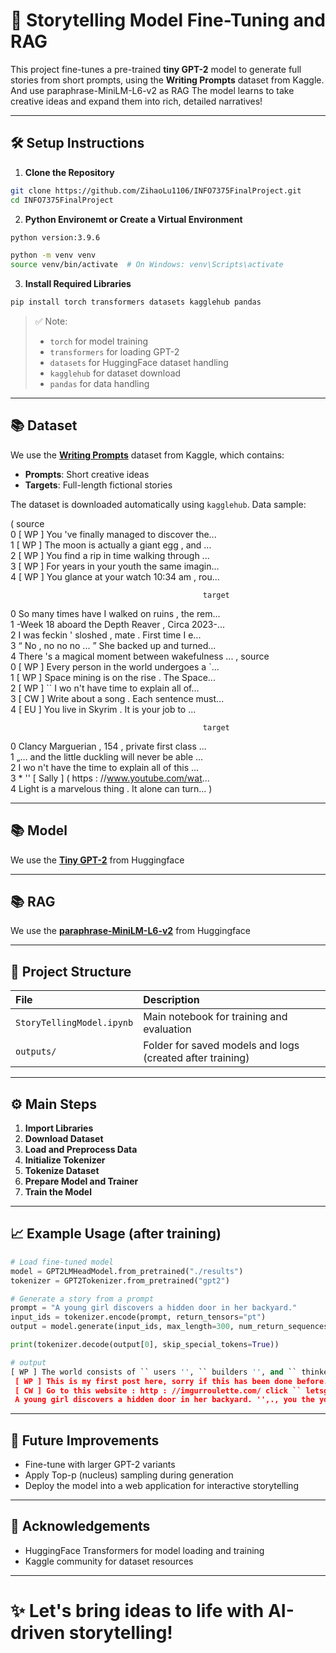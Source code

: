 # 📖 Storytelling Model Fine-Tuning and RAG

This project fine-tunes a pre-trained **tiny GPT-2** model to generate full stories from short prompts, using the **Writing Prompts** dataset from Kaggle. And use paraphrase-MiniLM-L6-v2 as RAG
The model learns to take creative ideas and expand them into rich, detailed narratives!

---

## 🛠 Setup Instructions

1. **Clone the Repository**
```bash
git clone https://github.com/ZihaoLu1106/INFO7375FinalProject.git
cd INFO7375FinalProject
```

2. **Python Environemt or Create a Virtual Environment**
```bash
python version:3.9.6
```
```bash
python -m venv venv
source venv/bin/activate  # On Windows: venv\Scripts\activate
```

3. **Install Required Libraries**
```bash
pip install torch transformers datasets kagglehub pandas
```

> ✅ Note:  
> - `torch` for model training  
> - `transformers` for loading GPT-2  
> - `datasets` for HuggingFace dataset handling  
> - `kagglehub` for dataset download  
> - `pandas` for data handling

---

## 📚 Dataset

We use the [**Writing Prompts**](https://www.kaggle.com/datasets/ratthachat/writing-prompts) dataset from Kaggle, which contains:
- **Prompts**: Short creative ideas
- **Targets**: Full-length fictional stories

The dataset is downloaded automatically using `kagglehub`.
Data sample:

(                                              source  \
 0  [ WP ] You 've finally managed to discover the...   
 1  [ WP ] The moon is actually a giant egg , and ...   
 2  [ WP ] You find a rip in time walking through ...   
 3  [ WP ] For years in your youth the same imagin...   
 4  [ WP ] You glance at your watch 10:34 am , rou...   
 
                                               target  
 0  So many times have I walked on ruins , the rem...  
 1  -Week 18 aboard the Depth Reaver , Circa 2023-...  
 2  I was feckin ' sloshed , mate . First time I e...  
 3  “ No , no no no ... ” She backed up and turned...  
 4  There 's a magical moment between wakefulness ...  ,
                                               source  \
 0  [ WP ] Every person in the world undergoes a `...   
 1  [ WP ] Space mining is on the rise . The Space...   
 2  [ WP ] `` I wo n't have time to explain all of...   
 3  [ CW ] Write about a song . Each sentence must...   
 4  [ EU ] You live in Skyrim . It is your job to ...   
 
                                               target  
 0  Clancy Marguerian , 154 , private first class ...  
 1  „… and the little duckling will never be able ...  
 2  I wo n't have the time to explain all of this ...  
 3  * '' [ Sally ] ( https : //www.youtube.com/wat...  
 4  Light is a marvelous thing . It alone can turn...  )

---
## 📚 Model

We use the [**Tiny GPT-2**](https://huggingface.co/sshleifer/tiny-gpt2) from Huggingface

---
## 📚 RAG

We use the [**paraphrase-MiniLM-L6-v2**](https://huggingface.co/sentence-transformers/paraphrase-MiniLM-L6-v2) from Huggingface

---

## 🚀 Project Structure

| File | Description |
|:---|:---|
| `StoryTellingModel.ipynb` | Main notebook for training and evaluation |
| `outputs/` | Folder for saved models and logs (created after training) |

---

## ⚙️ Main Steps

1. **Import Libraries**  
2. **Download Dataset**  
3. **Load and Preprocess Data**  
4. **Initialize Tokenizer**  
5. **Tokenize Dataset**  
6. **Prepare Model and Trainer**  
7. **Train the Model**

---

## 📈 Example Usage (after training)

```python
# Load fine-tuned model
model = GPT2LMHeadModel.from_pretrained("./results")
tokenizer = GPT2Tokenizer.from_pretrained("gpt2")

# Generate a story from a prompt
prompt = "A young girl discovers a hidden door in her backyard."
input_ids = tokenizer.encode(prompt, return_tensors="pt")
output = model.generate(input_ids, max_length=300, num_return_sequences=1)

print(tokenizer.decode(output[0], skip_special_tokens=True))
```
```python
# output
[ WP ] The world consists of `` users '', `` builders '', and `` thinkers ''. You are a `` thinker '', a physicist on the brink of proving a new abstract theory. On the decisive day you prove this theory you've become the first known `` master ''.
 [ WP ] This is my first post here, sorry if this has been done before. I have a very detailed and expansive prompt. I came up with this a while ago, and it was too ambitious to tackle myself. I feel like it has too much potential to just be forgotten. Enjoy!
 [ CW ] Go to this website : http : //imgurroulette.com/ click `` letsgo '', and write a short story about whatever appears. Include the direct link to the image in your reply.
 A young girl discovers a hidden door in her backyard. '',., you the you to `` you mynew < the thenew.. ``, < the `` the and <,> the in a., the to The I,., I Iline>new.> that the,new you � in the <new '' I a was. ``.>> andnew to of't'you.>line of.,. on the.newline <, his the,.new his..new. ''lineline.> `` me you forlines the>.> in>lineline < the <>, is it a Iline> to.s in the of andnewnewnew '' is>new his I> the <..> <
```

---

## 💬 Future Improvements

- Fine-tune with larger GPT-2 variants
- Apply Top-p (nucleus) sampling during generation
- Deploy the model into a web application for interactive storytelling

---

## 🙌 Acknowledgements

- HuggingFace Transformers for model loading and training
- Kaggle community for dataset resources

---

# ✨ Let's bring ideas to life with AI-driven storytelling!

